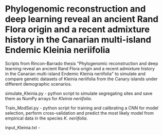 # Phylogenomic reconstruction and deep learning reveal an ancient Rand Flora origin and a recent admixture history in the Canarian multi-island Endemic Kleinia neriifolia
Scripts from Rincon-Barrado thesis "Phylogenomic reconstruction and deep learning reveal an ancient Rand Flora origin and a recent admixture history in the Canarian multi-island Endemic Kleinia neriifolia" to simulate and compare genetic datasets of Kleinia neriifolia from the Canary islands under different demographic scenarios.

simulate_Kleinia.py - python script to simulate segregating sites and save them as NumPy arrays for *Kleinia neriifolia*.

Train_ModSel.py - python script for training and calibrating a CNN for model selection, perform cross-validation and predict the most likely model from empirical data in the species *K. neriifolia*.

input_Kleinia.txt - 
